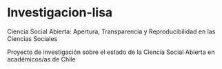 # Investigacion-lisa
Ciencia Social Abierta: Apertura, Transparencia y Reproducibilidad en las Ciencias Sociales

Proyecto de investigación sobre el estado de la Ciencia Social Abierta en académicos/as de Chile
